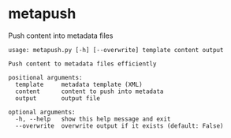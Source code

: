 # metapush

Push content into metadata files

    usage: metapush.py [-h] [--overwrite] template content output

    Push content to metadata files efficiently

    positional arguments:
      template     metadata template (XML)
      content      content to push into metadata
      output       output file

    optional arguments:
      -h, --help   show this help message and exit
      --overwrite  overwrite output if it exists (default: False)
